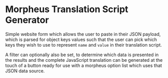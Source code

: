 # Morpheus Translation Script Generator

Simple website form which allows the user to paste in their JSON payload, which is parsed for object keys values
such that the user can pick which keys they wish to use to represent `name` and `value` in their translation script.

A filter can optionally also be set, to determine which data is presented in the results and the complete JavaScript 
translation can be generated at the touch of a button ready for use with a morpheus option list which uses that JSON data source. 

